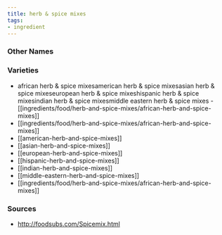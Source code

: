 ```yaml
---
title: herb & spice mixes
tags:
- ingredient
---
```



### Other Names


### Varieties

* african herb & spice mixesamerican herb & spice mixesasian herb & spice mixeseuropean herb & spice
      mixeshispanic herb & spice
      mixesindian herb & spice mixesmiddle eastern herb & spice
      mixes - [[ingredients/food/herb-and-spice-mixes/african-herb-and-spice-mixes]]
* [[ingredients/food/herb-and-spice-mixes/african-herb-and-spice-mixes]]
* [[american-herb-and-spice-mixes]]
* [[asian-herb-and-spice-mixes]]
* [[european-herb-and-spice-mixes]]
* [[hispanic-herb-and-spice-mixes]]
* [[indian-herb-and-spice-mixes]]
* [[middle-eastern-herb-and-spice-mixes]]
* [[ingredients/food/herb-and-spice-mixes/african-herb-and-spice-mixes]]

### Sources
* http://foodsubs.com/Spicemix.html
